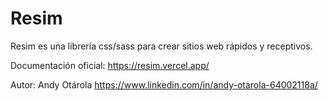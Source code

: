 # Resim

Resim  es una librería css/sass para  crear sitios web rápidos y receptivos.

Documentación oficial: https://resim.vercel.app/

Autor: Andy Otárola https://www.linkedin.com/in/andy-otarola-64002118a/
